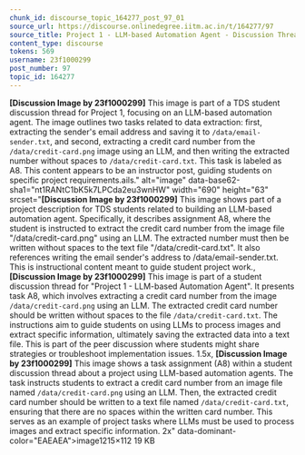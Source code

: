 ```yaml
---
chunk_id: discourse_topic_164277_post_97_01
source_url: https://discourse.onlinedegree.iitm.ac.in/t/164277/97
source_title: Project 1 - LLM-based Automation Agent - Discussion Thread [TDS Jan 2025]
content_type: discourse
tokens: 569
username: 23f1000299
post_number: 97
topic_id: 164277
---
```


**[Discussion Image by 23f1000299]** This image is part of a TDS student discussion thread for Project 1, focusing on an LLM-based automation agent. The image outlines two tasks related to data extraction: first, extracting the sender's email address and saving it to `/data/email-sender.txt`, and second, extracting a credit card number from the `/data/credit-card.png` image using an LLM, and then writing the extracted number without spaces to `/data/credit-card.txt`. This task is labeled as A8. This content appears to be an instructor post, guiding students on specific project requirements.ails." alt="image" data-base62-sha1="nt1RANtC1bK5k7LPCda2eu3wnHW" width="690" height="63" srcset="**[Discussion Image by 23f1000299]** This image shows part of a project description for TDS students related to building an LLM-based automation agent. Specifically, it describes assignment A8, where the student is instructed to extract the credit card number from the image file "/data/credit-card.png" using an LLM. The extracted number must then be written without spaces to the text file "/data/credit-card.txt". It also references writing the email sender's address to /data/email-sender.txt. This is instructional content meant to guide student project work., **[Discussion Image by 23f1000299]** This image is part of a student discussion thread for "Project 1 - LLM-based Automation Agent". It presents task A8, which involves extracting a credit card number from the image `/data/credit-card.png` using an LLM. The extracted credit card number should be written without spaces to the file `/data/credit-card.txt`. The instructions aim to guide students on using LLMs to process images and extract specific information, ultimately saving the extracted data into a text file. This is part of the peer discussion where students might share strategies or troubleshoot implementation issues. 1.5x, **[Discussion Image by 23f1000299]** This image shows a task assignment (A8) within a student discussion thread about a project using LLM-based automation agents. The task instructs students to extract a credit card number from an image file named `/data/credit-card.png` using an LLM. Then, the extracted credit card number should be written to a text file named `/data/credit-card.txt`, ensuring that there are no spaces within the written card number. This serves as an example of project tasks where LLMs must be used to process images and extract specific information. 2x" data-dominant-color="EAEAEA">image1215×112 19 KB
